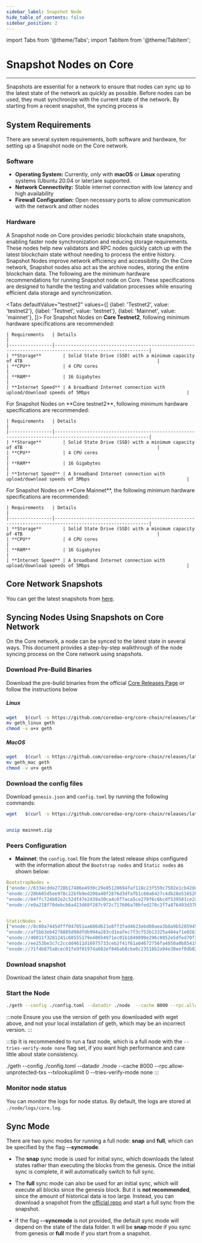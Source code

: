 ```yaml
---
sidebar_label: Snapshot Node
hide_table_of_contents: false
sidebar_position: 2
---
```



import Tabs from '@theme/Tabs';
import TabItem from '@theme/TabItem';


# Snapshot Nodes on Core
---

Snapshots are essential for a network to ensure that nodes can sync up to the latest state of the network as quickly as possible. Before nodes can be used, they must synchronize with the current state of the network. By starting from a recent snapshot, the syncing process is 


## System Requirements


There are several system requirements, both software and hardware, for setting up a Snapshot node on the Core network.


### Software


* **Operating System:** Currently, _only_ with **macOS** or **Linux** operating systems (Ubuntu 20.04 or later)are supported.
* **Network Connectivity:** Stable internet connection with low latency and high availability
* **Firewall Configuration:** Open necessary ports to allow communication with the network and other nodes


### Hardware


A Snapshot node on Core provides periodic blockchain state snapshots, enabling faster node synchronization and reducing storage requirements. These nodes help new validators and RPC nodes quickly catch up with the latest blockchain state without needing to process the entire history. Snapshot Nodes improve network efficiency and accessibility. On the Core network, Snapshot nodes also act as the archive nodes, storing the entire blockchain data. The following are the minimum hardware recommendations for running Snapshot node on Core. These specifications are designed to handle the testing and validation processes while ensuring efficient data storage and synchronization.


<Tabs
  defaultValue="testnet2"
  values={[
    {label: 'Testnet2', value: 'testnet2'},
    {label: 'Testnet', value: 'testnet'},
    {label: 'Mainnet', value: 'mainnet'},
  ]}>
  <TabItem value="testnet2">
    For Snapshot Nodes on **Core Testnet2**, following minimum hardware specifications are recommended:


    | Requirements   | Details                                                                                                 |  
    |----------------|---------------------------------------------------------------------------------------------------------|
    | **Storage**        | Solid State Drive (SSD) with a minimum capacity of 4TB                                                  |
    | **CPU**            | 4 CPU cores                                                                                             |
    | **RAM**            | 16 Gigabytes                                                                                            |
    | **Internet Speed** | A broadband Internet connection with upload/download speeds of 5Mbps                                    |


  </TabItem>
  <TabItem value="testnet">
    For Snapshot Nodes on **Core testnet2**, following minimum hardware specifications are recommended:


    | Requirements   | Details                                                                                                 |  
    |----------------|---------------------------------------------------------------------------------------------------------|
    | **Storage**        | Solid State Drive (SSD) with a minimum capacity of 4TB                                                  |
    | **CPU**            | 4 CPU cores                                                                                             |
    | **RAM**            | 16 Gigabytes                                                                                            |
    | **Internet Speed** | A broadband Internet connection with upload/download speeds of 5Mbps                                    |


  </TabItem>
  <TabItem value="mainnet">
    For Snapshot Nodes on **Core Mainnet**, the following minimum hardware specifications are recommended:


    | Requirements   | Details                                                                                                 |  
    |----------------|---------------------------------------------------------------------------------------------------------|
    | **Storage**        | Solid State Drive (SSD) with a minimum capacity of 4TB                                                  |
    | **CPU**            | 4 CPU cores                                                                                             |
    | **RAM**            | 16 Gigabytes                                                                                            |
    | **Internet Speed** | A broadband Internet connection with upload/download speeds of 5Mbps                                    |
  </TabItem>
</Tabs>


## Core Network Snapshots


You can get the latest snapshots from [here](https://github.com/coredao-org/core-snapshots).


## Syncing Nodes Using Snapshots on Core Network


On the Core network, a node can be synced to the latest state in several ways. This document provides a step-by-step walkthrough of the node syncing process on the Core network using snapshots.


### Download Pre-Build Binaries
Download the pre-build binaries from the official [Core Releases Page](https://github.com/coredao-org/core-chain/releases/latest) or follow the instructions below


##### Linux
```bash
wget   $(curl -s https://github.com/coredao-org/core-chain/releases/latest |grep browser_ |grep geth_linux |cut -d\" -f4)
mv geth_linux geth
chmod -v u+x geth
```


##### MacOS


```bash
wget   $(curl -s https://github.com/coredao-org/core-chain/releases/latest |grep browser_ |grep geth_mac |cut -d\" -f4)
mv geth_mac geth
chmod -v u+x geth
```


### Download the config files


Download `genesis.json` and `config.toml` by running the following commands:


```bash
wget   $(curl -s https://github.com/coredao-org/core-chain/releases/latest |grep browser_ |grep mainnet |cut -d\" -f4)


unzip mainnet.zip
```


### Peers Configuration
* **Mainnet**: the `config.toml` file from the latest release ships configured with the information about the `Bootstrap nodes` and `Static nodes` as shown below:


```yaml
BootstrapNodes =
["enode://6334cdde2728b17486e4930c29e85128694faf118c23f559c7502e1cb42dd90a54f785c80c6a493d7d6f5ed23f3c9cf75e0392b024e45f7eadc81a84544a45ff@seed4.coredao.org:0?discport=35022",
"enode://20b605d5ee978c22bfb9ed208a40f2876d3dfafb1c60a6427c4db28e516520ee610cbc2a1c0ee05dd08578a041dc9070d92cf888422ed0869d0666b5103292b4@seed2.coredao.org:0?discport=35022",
"enode://04ffc724b82e2c52df47e2439a30ca4c0f7aca5ce270f6c6bcdf539581ce2ae4965afd5c5fe19106cd528ed6f379c68687a41310054ee751a73880b2c73e85d8@seed3.coredao.org:0?discport=35022",
"enode://e9a218f70debcb6a423d68f287c972c717606a70bfed278c2f7a876493d37bc535b05127abddeeca21941fc61497a6ca13387466c75a070050862ca6da11b0ca@seed1.coredao.org:0?discport=35022"]


StaticNodes =
["enode://8c60a7445dfff047051aa686d621e8ff3fad4623ebd60aea3b8a9b5285945ff0bb05540cc215bcb0ae3fb07b6c368605ddeebeb23b282ffb2ae777d8a73155ec@18.230.84.232:35021",
"enode://af5bb3eb4278885d98dfdb994a283cd1eafec7f3cf53b13325a484a71e02613a2d724314a2d5bf2ea3b33adb0d1ad7d1c5b9e23c8d2959453a55bde5f02c762f@35.72.191.164:35021",
"enode://40811f3281241c68555179e40654971ec01b1849899e296c0852e5dfed70f3d17f776e90dced50e94cc71699e2b010eec58047ce91d07fa7a3520220cf3ce22b@13.39.140.139:35021",
"enode://ee253be3c7c2ccdd4611d16975733ceb2f41f61a04672756fa4850a0b85419ca5e07ceb5a6f1ac43318b136c8995b9160e6de0c6b4bc2c9325797c11275888e6@18.221.135.3:35021",
"enode://71f4b875a8cec01fe9f01974a682ef846ab8cbe0c23518b2a94e38eef0db829488502122b19c94d595521364bc4550639b58c0332d3942447dfd65707fc80bc0@13.214.98.126:35021"]
```


### Download snapshot
Download the latest chain data snapshot from [here](https://github.com/coredao-org/core-snapshots).


### Start the Node


```bash
./geth --config ./config.toml --datadir ./node  --cache 8000 --rpc.allow-unprotected-txs --txlookuplimit 0
```


:::note
Ensure you use the version of geth you downloaded with wget above, and not your local installation of geth, which may be an incorrect version.
:::


:::tip
It is recommended to run a fast node, which is a full node with the `--tries-verify-mode none` flag set, if you want high performance and care little about state consistency.


./geth --config ./config.toml --datadir ./node  --cache 8000 --rpc.allow-unprotected-txs --txlookuplimit 0 --tries-verify-mode none
:::


### Monitor node status
You can monitor the logs for node status. By default, the logs are stored at `./node/logs/core.log`.


## Sync Mode


There are two sync modes for running a full node: **snap** and **full**, which can be specified by the flag **--syncmode**.


* The **snap** sync mode is used for initial sync, which downloads the latest states rather than executing the blocks from the genesis. Once the initial sync is complete, it will automatically switch to full sync.


* The **full** sync mode can also be used for an initial sync, which will execute all blocks since the genesis block. But it is **not recommended**, since the amount of historical data is too large. Instead, you can download a snapshot from the [official repo](https://github.com/coredao-org/core-snapshots) and start a full sync from the snapshot.


* If the flag **--syncmode** is not provided, the default sync mode will depend on the state of the data folder. It will be **snap** mode if you sync from genesis or **full** mode if you start from a snapshot.